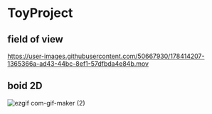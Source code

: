 # ToyProject

## field of view 

https://user-images.githubusercontent.com/50667930/178414207-1365366a-ad43-44bc-8ef1-57dfbda4e84b.mov

## boid 2D

![ezgif com-gif-maker (2)](https://user-images.githubusercontent.com/50667930/178414709-5474c36d-c720-42d6-a02a-6e00f233d3c2.gif)

